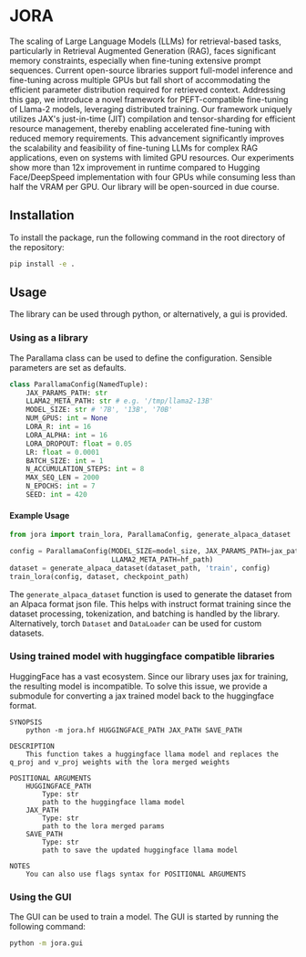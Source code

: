 # JORA
The scaling of Large Language Models (LLMs) for retrieval-based tasks, particularly in Retrieval Augmented Generation (RAG), faces significant memory constraints, especially when fine-tuning extensive prompt sequences. Current open-source libraries support full-model inference and fine-tuning across multiple GPUs but fall short of accommodating the efficient parameter distribution required for retrieved context. Addressing this gap, we introduce a novel framework for PEFT-compatible fine-tuning of Llama-2 models, leveraging distributed training. Our framework uniquely utilizes JAX's just-in-time (JIT) compilation and tensor-sharding for efficient resource management, thereby enabling accelerated fine-tuning with reduced memory requirements. This advancement significantly improves the scalability and feasibility of fine-tuning LLMs for complex RAG applications, even on systems with limited GPU resources. Our experiments show more than 12x improvement in runtime compared to Hugging Face/DeepSpeed implementation with four GPUs while consuming less than half the VRAM per GPU. Our library will be open-sourced in due course.

## Installation
To install the package, run the following command in the root directory of the repository:
```bash
pip install -e .
```

## Usage
The library can be used through python, or alternatively, a gui is provided.

### Using as a library
The Parallama class can be used to define the configuration. Sensible parameters are set as defaults.
```python
class ParallamaConfig(NamedTuple):
    JAX_PARAMS_PATH: str
    LLAMA2_META_PATH: str # e.g. '/tmp/llama2-13B'
    MODEL_SIZE: str # '7B', '13B', '70B'
    NUM_GPUS: int = None
    LORA_R: int = 16
    LORA_ALPHA: int = 16
    LORA_DROPOUT: float = 0.05
    LR: float = 0.0001
    BATCH_SIZE: int = 1
    N_ACCUMULATION_STEPS: int = 8
    MAX_SEQ_LEN = 2000
    N_EPOCHS: int = 7
    SEED: int = 420
```

#### Example Usage
```python
from jora import train_lora, ParallamaConfig, generate_alpaca_dataset

config = ParallamaConfig(MODEL_SIZE=model_size, JAX_PARAMS_PATH=jax_path,
                         LLAMA2_META_PATH=hf_path)
dataset = generate_alpaca_dataset(dataset_path, 'train', config)
train_lora(config, dataset, checkpoint_path)
```

The `generate_alpaca_dataset` function is used to generate the dataset from an Alpaca format json file. This helps with 
instruct format training since the dataset processing, tokenization, and batching is handled by the library. Alternatively,
torch `Dataset` and `DataLoader` can be used for custom datasets.

### Using trained model with huggingface compatible libraries
HuggingFace has a vast ecosystem. Since our library uses jax for training, the resulting model is incompatible. To solve this 
issue, we provide a submodule for converting a jax trained model back to the huggingface format.
```
SYNOPSIS
    python -m jora.hf HUGGINGFACE_PATH JAX_PATH SAVE_PATH

DESCRIPTION
    This function takes a huggingface llama model and replaces the q_proj and v_proj weights with the lora merged weights

POSITIONAL ARGUMENTS
    HUGGINGFACE_PATH
        Type: str
        path to the huggingface llama model
    JAX_PATH
        Type: str
        path to the lora merged params
    SAVE_PATH
        Type: str
        path to save the updated huggingface llama model

NOTES
    You can also use flags syntax for POSITIONAL ARGUMENTS
```

### Using the GUI
The GUI can be used to train a model. The GUI is started by running the following command:
```bash
python -m jora.gui
```

